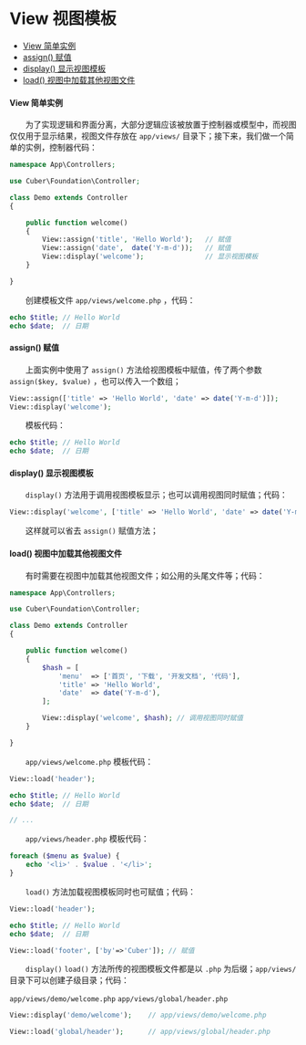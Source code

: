 # View 视图模板

- [View 简单实例](#view)
- [assign() 赋值](#assign)
- [display() 显示视图模板](#display)
- [load() 视图中加载其他视图文件](#load)

#### <a name="view">View 简单实例</a>

　　为了实现逻辑和界面分离，大部分逻辑应该被放置于控制器或模型中，而视图仅仅用于显示结果，视图文件存放在 `app/views/` 目录下；接下来，我们做一个简单的实例，控制器代码：

```php
namespace App\Controllers;

use Cuber\Foundation\Controller;

class Demo extends Controller
{

    public function welcome()
    {
        View::assign('title', 'Hello World');   // 赋值
        View::assign('date',  date('Y-m-d'));   // 赋值
        View::display('welcome');               // 显示视图模板
    }

}
```

　　创建模板文件 `app/views/welcome.php` ，代码：

```php
echo $title; // Hello World
echo $date;  // 日期
```


#### <a name="assign">assign() 赋值</a>

　　上面实例中使用了 `assign()` 方法给视图模板中赋值，传了两个参数 `assign($key, $value)` ，也可以传入一个数组；

```php
View::assign(['title' => 'Hello World', 'date' => date('Y-m-d')]);
View::display('welcome');
```

　　模板代码：

```php
echo $title; // Hello World
echo $date;  // 日期
```


#### <a name="display">display() 显示视图模板</a>

　　`display()` 方法用于调用视图模板显示；也可以调用视图同时赋值；代码：

```php
View::display('welcome', ['title' => 'Hello World', 'date' => date('Y-m-d')]); // 调用视图同时赋值
```

　　这样就可以省去 `assign()` 赋值方法；


#### <a name="load">load() 视图中加载其他视图文件</a>

　　有时需要在视图中加载其他视图文件；如公用的头尾文件等；代码：

```php
namespace App\Controllers;

use Cuber\Foundation\Controller;

class Demo extends Controller
{

    public function welcome()
    {
        $hash = [
            'menu'  => ['首页', '下载', '开发文档', '代码'],
            'title' => 'Hello World',
            'date'  => date('Y-m-d'),
        ];

        View::display('welcome', $hash); // 调用视图同时赋值
    }

}
```

　　`app/views/welcome.php` 模板代码：

```php
View::load('header');

echo $title; // Hello World
echo $date;  // 日期

// ...
```

　　`app/views/header.php` 模板代码：

```php
foreach ($menu as $value) {
    echo '<li>' . $value . '</li>';
}
```

　　`load()` 方法加载视图模板同时也可赋值；代码：

```php
View::load('header');

echo $title; // Hello World
echo $date;  // 日期

View::load('footer', ['by'=>'Cuber']); // 赋值
```

　　`display()` `load()` 方法所传的视图模板文件都是以 `.php` 为后缀；`app/views/` 目录下可以创建子级目录；代码：

`app/views/demo/welcome.php`
`app/views/global/header.php`

```php
View::display('demo/welcome');    // app/views/demo/welcome.php

View::load('global/header');      // app/views/global/header.php
```
